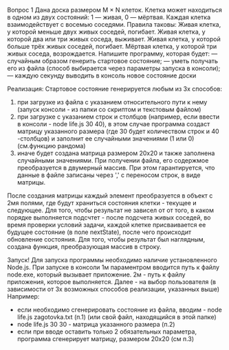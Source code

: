 Вопрос 1
Дана доска размером M × N клеток. Клетка может находиться в одном из двух состояний: 1 — живая, 0 — мёртвая. Каждая клетка взаимодействует с восемью соседями. Правила таковы:
Живая клетка, у которой меньше двух живых соседей, погибает.
Живая клетка, у которой два или три живых соседа, выживает.
Живая клетка, у которой больше трёх живых соседей, погибает.
Мёртвая клетка, у которой три живых соседа, возрождается.
Напишите программу, которая будет:
— случайным образом генерить стартовое состояние;
— уметь получать его из файла (способ выбирается через параметры запуска в консоли);
— каждую секунду выводить в консоль новое состояние доски

Реализация:
Стартовое состояние генерируется любым из 3х способов:
1. при загрузке из файла с указанием относительного пути к нему (запуск консоли - из папки со скриптом и текстовым файлом)
2. при загрузке с указанием строк и столбцов (например, если ввести в консоли - node life.js 30 40), в этом случае программа создаст матрицу указанного размера (где 30 будет количеством строк и 40 -столбцов) и заполнит ее случайными значениями (1 или 0) (см.функцию рандома)
3. иначе будет создана матрица размером 20х20 и также заполнена случайными значениями.
При получении файла, его содержмое преобразуется в двумерный массив. При этом гарантируется, что данные в файле записаны через ',' с переносом строк, в виде матрицы.

После создания матрицы каждый элемент преобразуется в объект с 2мя полями, где будут храниться состояния клетки - текущее и следующее.
Для того, чтобы результат не зависел от от того, в каком порядке выполняется подсчтет - 
после подсчета живых соседей, во время проверки условий задачи, каждой клетке присваивается ее будущее состояние (в поле nextState), после чего происходит обновление состояния.
Для того, чтобы результат был наглядным, создана функция, преобразующая массив в строку.

Запуск! Для запуска программы необходимо наличие установленного Node.js. При запуске в консоли 1м параментром вводится путь к файлу node.exe, который вызывает приложение. 2м - путь к файлу приложения, которое выполняется. Далее - на выбор пользователя (в зависимости от 3х возможных способов реализации, указанных выше) Например:
- если необходимо сгенерировать состояние из файла, вводим - node life.js zagotovka.txt (п.1) (или свой файл, находящийся в этой папке)
- node life.js 30 30 - матрица указанного размера (п.2)
- если при вводе оставить только 2 обязательных параметра, программа сгенерирует матрицу, размером 20х20 (см п.3)
